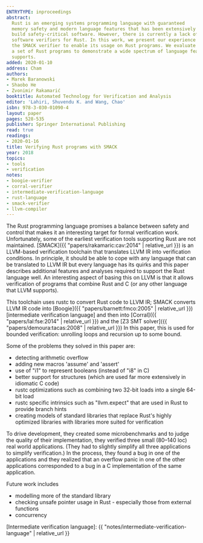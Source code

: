 ```yaml
---
ENTRYTYPE: inproceedings
abstract:
  Rust is an emerging systems programming language with guaranteed
  memory safety and modern language features that has been extensively adopted to
  build safety-critical software. However, there is currently a lack of automated
  software verifiers for Rust. In this work, we present our experience extending
  the SMACK verifier to enable its usage on Rust programs. We evaluate SMACK on
  a set of Rust programs to demonstrate a wide spectrum of language features it
  supports.
added: 2020-01-10
address: Cham
authors:
- Marek Baranowski
- Shaobo He
- Zvonimir Rakamarić
booktitle: Automated Technology for Verification and Analysis
editor: 'Lahiri, Shuvendu K. and Wang, Chao'
isbn: 978-3-030-01090-4
layout: paper
pages: 528-535
publisher: Springer International Publishing
read: true
readings:
- 2020-01-16
title: Verifying Rust programs with SMACK
year: 2018
topics:
- tools
- verification
notes:
- boogie-verifier
- corral-verifier
- intermediate-verification-language
- rust-language
- smack-verifier
- llvm-compiler
---
```


The Rust programming language promises a balance between safety
and control that makes it an interesting target for
formal verification work.
Unfortunately, some of the earliest verification tools supporting
Rust are not maintained.
[SMACK]({{ "papers/rakamaric:cav:2014" | relative_url }})
is an LLVM-based verification toolchain that translates LLVM IR
into verification conditions.
In principle, it should be able to cope with any language that
can be translated to LLVM IR but every language has its quirks
and this paper describes additional features and analyses required
to support the Rust language well.
An interesting aspect of basing this on LLVM is that
it allows verification of programs that combine Rust and C
(or any other language that LLVM supports).

This toolchain uses rustc to convert Rust code to LLVM IR;
SMACK converts LLVM IR code
into [Boogie]({{ "papers/barnett:fmco:2005" | relative_url }})
[intermediate verification language]
and then into [Corral]({{ "papers/lal:fse:2014" | relative_url }})
and the [Z3 SMT solver]({{ "papers/demoura:tacas:2008" | relative_url }})
In this paper, this is used for bounded verification: unrolling loops and recursion up to some bound.



Some of the problems they solved in this paper are:

- detecting arithmetic overflow
- adding new macros 'assume' and 'assert'
- use of "i1" to represent booleans (instead of "i8" in C)
- better support for structures (which are used far more 
  extensively in idiomatic C code)
- rustc optimizations such as combining two 32-bit loads into
  a single 64-bit load
- rustc specific intrinsics such as "llvm.expect" that are
  used in Rust to provide branch hints
- creating models of standard libraries that replace Rust's
  highly optimized libraries with libraries more suited for
  verification
  
To drive development, they created some microbenchmarks
and to judge the quality of their implementation, they
verified three small (80–140 loc) real world applications.
(They had to slightly simplify all three applications
to simplify verification.)
In the process, they found a bug in one of the applications
and they realized that an overflow panic in one of the
other applications corresponded to a bug in a C implementation
of the same application.

Future work includes

- modelling more of the standard library
- checking unsafe pointer usage in Rust - especially those
  from external functions
- concurrency

[Intermediate verification language]: {{ "notes/intermediate-verification-language" | relative_url }}
